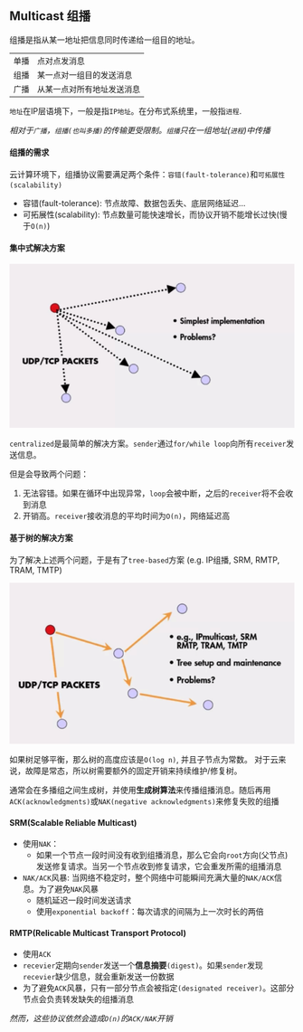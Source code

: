 ## Multicast 组播

组播是指从某一地址把信息同时传递给一组目的地址。

|||
|--|--|
|单播|点对点发消息|
|组播|某一点对一组目的发送消息|
|广播|从某一点对所有地址发送消息|

`地址`在IP层语境下，一般是指`IP地址`。在分布式系统里，一般指`进程`. 

*相对于`广播`，`组播(也叫多播)`的传输更受限制。`组播`只在一组地址(`进程`)中传播*

#### 组播的需求
云计算环境下，组播协议需要满足两个条件：`容错(fault-tolerance)`和`可拓展性(scalability)`

+ 容错(fault-tolerance): 节点故障、数据包丢失、底层网络延迟...
+ 可拓展性(scalability): 节点数量可能快速增长，而协议开销不能增长过快(慢于`O(n)`)


#### 集中式解决方案

![](https://github.com/s09g/notes/raw/master/cloud/11.%E7%BB%84%E6%92%AD/assets/1.png)

`centralized`是最简单的解决方案。`sender`通过`for/while loop`向所有`receiver`发送信息。

但是会导致两个问题：
1. 无法容错。如果在循环中出现异常，`loop`会被中断，之后的`receiver`将不会收到消息
2. 开销高。`receiver`接收消息的平均时间为`O(n)`，网络延迟高

#### 基于树的解决方案

为了解决上述两个问题，于是有了`tree-based`方案
(e.g. IP组播, SRM, RMTP, TRAM, TMTP)

![](https://github.com/s09g/notes/raw/master/cloud/11.%E7%BB%84%E6%92%AD/assets/2.png)

如果树足够平衡，那么树的高度应该是`O(log n)`, 并且子节点为常数。
对于云来说，故障是常态，所以树需要额外的固定开销来持续维护/修复树。

通常会在多播组之间生成树，并使用**生成树算法**来传播组播消息。随后再用`ACK(acknowledgments)`或`NAK(negative acknowledgments)`来修复失败的组播

#### SRM(Scalable Reliable Multicast)
+ 使用`NAK`：
  + 如果一个节点一段时间没有收到组播消息，那么它会向`root`方向(父节点)发送修复请求。当另一个节点收到修复请求，它会重发所需的组播消息
+ `NAK/ACK`风暴: 当网络不稳定时，整个网络中可能瞬间充满大量的`NAK/ACK`信息。为了避免`NAK`风暴
  + 随机延迟一段时间发送请求
  + 使用`exponential backoff`：每次请求的间隔为上一次时长的两倍

#### RMTP(Relicable Multicast Transport Protocol)
+ 使用`ACK`
+ `recevier`定期向`sender`发送一个**信息摘要**`(digest)`。如果`sender`发现`recevier`缺少信息，就会重新发送一份数据
+ 为了避免`ACK`风暴，只有一部分节点会被指定`(designated receiver)`。这部分节点会负责转发缺失的组播消息

*然而，这些协议依然会造成`O(n)`的`ACK/NAK`开销*